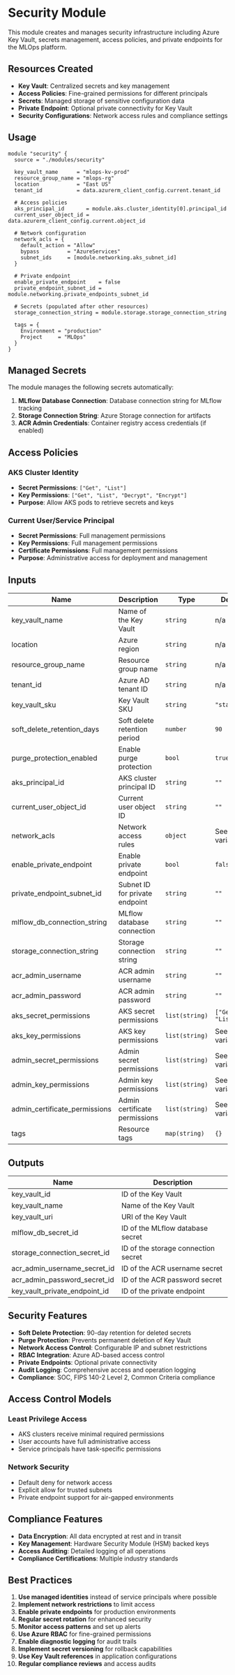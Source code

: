 # Security Module

This module creates and manages security infrastructure including Azure Key Vault, secrets management, access policies, and private endpoints for the MLOps platform.

## Resources Created

- **Key Vault**: Centralized secrets and key management
- **Access Policies**: Fine-grained permissions for different principals
- **Secrets**: Managed storage of sensitive configuration data
- **Private Endpoint**: Optional private connectivity for Key Vault
- **Security Configurations**: Network access rules and compliance settings

## Usage

```hcl
module "security" {
  source = "./modules/security"
  
  key_vault_name      = "mlops-kv-prod"
  resource_group_name = "mlops-rg"
  location            = "East US"
  tenant_id           = data.azurerm_client_config.current.tenant_id
  
  # Access policies
  aks_principal_id       = module.aks.cluster_identity[0].principal_id
  current_user_object_id = data.azurerm_client_config.current.object_id
  
  # Network configuration
  network_acls = {
    default_action = "Allow"
    bypass         = "AzureServices"
    subnet_ids     = [module.networking.aks_subnet_id]
  }
  
  # Private endpoint
  enable_private_endpoint    = false
  private_endpoint_subnet_id = module.networking.private_endpoints_subnet_id
  
  # Secrets (populated after other resources)
  storage_connection_string = module.storage.storage_connection_string
  
  tags = {
    Environment = "production"
    Project     = "MLOps"
  }
}
```

## Managed Secrets

The module manages the following secrets automatically:

1. **MLflow Database Connection**: Database connection string for MLflow tracking
2. **Storage Connection String**: Azure Storage connection for artifacts
3. **ACR Admin Credentials**: Container registry access credentials (if enabled)

## Access Policies

### AKS Cluster Identity

- **Secret Permissions**: `["Get", "List"]`
- **Key Permissions**: `["Get", "List", "Decrypt", "Encrypt"]`
- **Purpose**: Allow AKS pods to retrieve secrets and keys

### Current User/Service Principal

- **Secret Permissions**: Full management permissions
- **Key Permissions**: Full management permissions  
- **Certificate Permissions**: Full management permissions
- **Purpose**: Administrative access for deployment and management

## Inputs

| Name | Description | Type | Default | Required |
|------|-------------|------|---------|:--------:|
| key_vault_name | Name of the Key Vault | `string` | n/a | yes |
| location | Azure region | `string` | n/a | yes |
| resource_group_name | Resource group name | `string` | n/a | yes |
| tenant_id | Azure AD tenant ID | `string` | n/a | yes |
| key_vault_sku | Key Vault SKU | `string` | `"standard"` | no |
| soft_delete_retention_days | Soft delete retention period | `number` | `90` | no |
| purge_protection_enabled | Enable purge protection | `bool` | `true` | no |
| aks_principal_id | AKS cluster principal ID | `string` | `""` | no |
| current_user_object_id | Current user object ID | `string` | `""` | no |
| network_acls | Network access rules | `object` | See variables.tf | no |
| enable_private_endpoint | Enable private endpoint | `bool` | `false` | no |
| private_endpoint_subnet_id | Subnet ID for private endpoint | `string` | `""` | no |
| mlflow_db_connection_string | MLflow database connection | `string` | `""` | no |
| storage_connection_string | Storage connection string | `string` | `""` | no |
| acr_admin_username | ACR admin username | `string` | `""` | no |
| acr_admin_password | ACR admin password | `string` | `""` | no |
| aks_secret_permissions | AKS secret permissions | `list(string)` | `["Get", "List"]` | no |
| aks_key_permissions | AKS key permissions | `list(string)` | See variables.tf | no |
| admin_secret_permissions | Admin secret permissions | `list(string)` | See variables.tf | no |
| admin_key_permissions | Admin key permissions | `list(string)` | See variables.tf | no |
| admin_certificate_permissions | Admin certificate permissions | `list(string)` | See variables.tf | no |
| tags | Resource tags | `map(string)` | `{}` | no |

## Outputs

| Name | Description |
|------|-------------|
| key_vault_id | ID of the Key Vault |
| key_vault_name | Name of the Key Vault |
| key_vault_uri | URI of the Key Vault |
| mlflow_db_secret_id | ID of the MLflow database secret |
| storage_connection_secret_id | ID of the storage connection secret |
| acr_admin_username_secret_id | ID of the ACR username secret |
| acr_admin_password_secret_id | ID of the ACR password secret |
| key_vault_private_endpoint_id | ID of the private endpoint |

## Security Features

- **Soft Delete Protection**: 90-day retention for deleted secrets
- **Purge Protection**: Prevents permanent deletion of Key Vault
- **Network Access Control**: Configurable IP and subnet restrictions
- **RBAC Integration**: Azure AD-based access control
- **Private Endpoints**: Optional private connectivity
- **Audit Logging**: Comprehensive access and operation logging
- **Compliance**: SOC, FIPS 140-2 Level 2, Common Criteria compliance

## Access Control Models

### Least Privilege Access

- AKS clusters receive minimal required permissions
- User accounts have full administrative access
- Service principals have task-specific permissions

### Network Security

- Default deny for network access
- Explicit allow for trusted subnets
- Private endpoint support for air-gapped environments

## Compliance Features

- **Data Encryption**: All data encrypted at rest and in transit
- **Key Management**: Hardware Security Module (HSM) backed keys
- **Access Auditing**: Detailed logging of all operations
- **Compliance Certifications**: Multiple industry standards

## Best Practices

1. **Use managed identities** instead of service principals where possible
2. **Implement network restrictions** to limit access
3. **Enable private endpoints** for production environments
4. **Regular secret rotation** for enhanced security
5. **Monitor access patterns** and set up alerts
6. **Use Azure RBAC** for fine-grained permissions
7. **Enable diagnostic logging** for audit trails
8. **Implement secret versioning** for rollback capabilities
9. **Use Key Vault references** in application configurations
10. **Regular compliance reviews** and access audits

